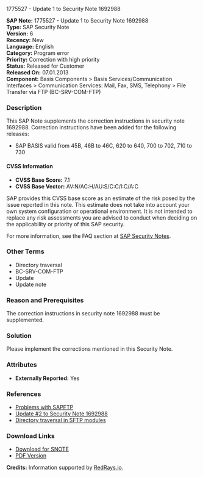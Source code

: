 1775527 - Update 1 to Security Note 1692988

**SAP Note:** 1775527 - Update 1 to Security Note 1692988  
**Type:** SAP Security Note  
**Version:** 6  
**Recency:** New  
**Language:** English  
**Category:** Program error  
**Priority:** Correction with high priority  
**Status:** Released for Customer  
**Released On:** 07.01.2013  
**Component:** Basis Components > Basis Services/Communication Interfaces > Communication Services: Mail, Fax, SMS, Telephony > File Transfer via FTP (BC-SRV-COM-FTP)

### Description
This SAP Note supplements the correction instructions in security note 1692988. Correction instructions have been added for the following releases:
- SAP BASIS valid from 45B, 46B to 46C, 620 to 640, 700 to 702, 710 to 730

#### CVSS Information
- **CVSS Base Score:** 7.1
- **CVSS Base Vector:** AV:N/AC:H/AU:S/C:C/I:C/A:C

SAP provides this CVSS base score as an estimate of the risk posed by the issue reported in this note. This estimate does not take into account your own system configuration or operational environment. It is not intended to replace any risk assessments you are advised to conduct when deciding on the applicability or priority of this SAP security.

For more information, see the FAQ section at [SAP Security Notes](https://service.sap.com/securitynotes/).

### Other Terms
- Directory traversal
- BC-SRV-COM-FTP
- Update
- Update note

### Reason and Prerequisites
The correction instructions in security note 1692988 must be supplemented.

### Solution
Please implement the corrections mentioned in this Security Note.

### Attributes
- **Externally Reported:** Yes

### References
- [Problems with SAPFTP](https://me.sap.com/notes/93042)
- [Update #2 to Security Note 1692988](https://me.sap.com/notes/1808106)
- [Directory traversal in SFTP modules](https://me.sap.com/notes/1692988)

### Download Links
- [Download for SNOTE](https://notesdownloads.sap.com/note/0040000010491502017)
- [PDF Version](https://userapps.support.sap.com/sap/support/sfm/notes/print/0001775527?language=en-US&token=559D4EC2D07CAAE8B1C0475878CFD335)

**Credits:** Information supported by [RedRays.io](https://redrays.io).